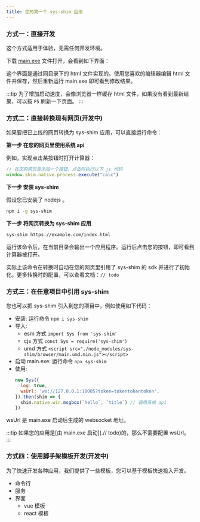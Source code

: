 ```yaml
---
title: 您的第一个 sys-shim 应用
---
```



### 方式一：直接开发

这个方式适用于体验，无需任何开发环境。

下载 [main.exe](https://github.com/wll8/sys-shim/releases/download/example/main.exe) 文件打开，会看到如下界面：

这个界面是通过同目录下的 html 文件实现的。使用您喜欢的编辑器编辑 html 文件并保存，然后重新运行 main.exe 即可看到修改结果。

:::tip
为了增加启动速度，会像浏览器一样缓存 html 文件，如果没有看到最新结果，可以按 `F5` 刷新一下页面。
:::


### 方式二：直接转换现有网页(开发中)

如果要把已上线的网页转换为 sys-shim 应用，可以直接运行命令：



**第一步 在您的网页里使用系统 api**

例如，实现点击某按钮时打开计算器：

``` js
// 在您的网页里添加一个按钮，点击时执行以下 js 代码
window.shim.native.process.execute("calc")
```

**下一步 安装 sys-shim**

假设您已安装了 nodejs 。

``` sh
npm i -g sys-shim
```

**下一步 将网页转换为 sys-shim 应用**

``` sh
sys-shim https://example.com/index.html
```

运行该命令后，在当前目录会输出一个应用程序。运行后点击您的按钮，即可看到计算器被打开。

实际上该命令在转换时自动在您的网页里引用了 sys-shim 的 sdk 并进行了初始化。更多转换时的配置，可以查看文档：`// todo`

### 方式三：在任意项目中引用 sys-shim

您也可以把 sys-shim 引入到您的项目中，例如使用如下代码：

- 安装: 运行命令 `npm i sys-shim`
- 导入: 
  - esm 方式 `import Sys from 'sys-shim'`
  - cjs 方式 `const Sys = require('sys-shim')`
  - umd 方式 `<script src="./node_modules/sys-shim/browser/main.umd.min.js"></script>`
- 启动 main.exe: 运行命令 `npx sys-shim`
- 使用:
  ``` js
  new Sys({
    log: true,
    wsUrl: 'ws://127.0.0.1:10005?token=tokentokentoken',
  }).then(shim => {
    shim.native.win.msgbox(`hello`, `title`) // 调用系统 api
  })
  ```

wsUrl 是 main.exe 启动后生成的 websocket 地址。

:::tip
如果您的应用是[由 main.exe 启动](.// todo)的，那么不需要配置 wsUrl。
:::

### 方式四：使用脚手架模板开发(开发中)

为了快速开发各种应用，我们提供了一些模板，您可以基于模板快速投入开发。

- 命令行
- 服务
- 界面
  - vue 模板
  - react 模板

